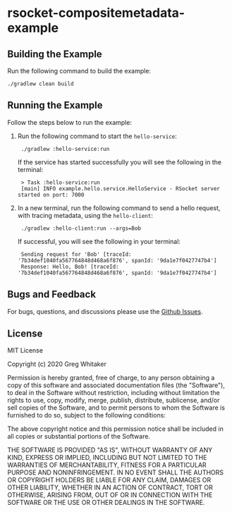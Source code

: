 # rsocket-compositemetadata-example

## Building the Example
Run the following command to build the example:

    ./gradlew clean build

## Running the Example
Follow the steps below to run the example:

1. Run the following command to start the `hello-service`:

        ./gradlew :hello-service:run
        
    If the service has started successfully you will see the following in the terminal:
    
        > Task :hello-service:run
        [main] INFO example.hello.service.HelloService - RSocket server started on port: 7000
        
2. In a new terminal, run the following command to send a hello request, with tracing metadata, using the `hello-client`:

        ./gradlew :hello-client:run --args=Bob
        
    If successful, you will see the following in your terminal:
    
        Sending request for 'Bob' [traceId: '7b34def1040fa567764848d468a6f876', spanId: '9da1e7f0427747b4']
        Response: Hello, Bob! [traceId: '7b34def1040fa567764848d468a6f876', spanId: '9da1e7f0427747b4']

## Bugs and Feedback
For bugs, questions, and discussions please use the [Github Issues](https://github.com/gregwhitaker/rsocket-compositemetadata-example/issues).

## License
MIT License

Copyright (c) 2020 Greg Whitaker

Permission is hereby granted, free of charge, to any person obtaining a copy
of this software and associated documentation files (the "Software"), to deal
in the Software without restriction, including without limitation the rights
to use, copy, modify, merge, publish, distribute, sublicense, and/or sell
copies of the Software, and to permit persons to whom the Software is
furnished to do so, subject to the following conditions:

The above copyright notice and this permission notice shall be included in all
copies or substantial portions of the Software.

THE SOFTWARE IS PROVIDED "AS IS", WITHOUT WARRANTY OF ANY KIND, EXPRESS OR
IMPLIED, INCLUDING BUT NOT LIMITED TO THE WARRANTIES OF MERCHANTABILITY,
FITNESS FOR A PARTICULAR PURPOSE AND NONINFRINGEMENT. IN NO EVENT SHALL THE
AUTHORS OR COPYRIGHT HOLDERS BE LIABLE FOR ANY CLAIM, DAMAGES OR OTHER
LIABILITY, WHETHER IN AN ACTION OF CONTRACT, TORT OR OTHERWISE, ARISING FROM,
OUT OF OR IN CONNECTION WITH THE SOFTWARE OR THE USE OR OTHER DEALINGS IN THE
SOFTWARE.